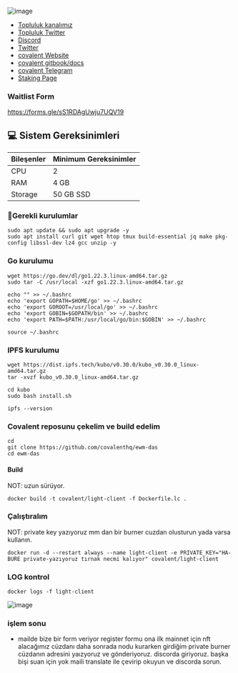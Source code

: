 

![image](https://github.com/user-attachments/assets/242ae371-2dbd-4619-a512-1a8140c36a51)

 * [Topluluk kanalımız](https://t.me/corenodechat)<br>
 * [Topluluk Twitter](https://twitter.com/corenodeHQ)<br>
 * [Discord](https://discord.gg/8ZWgu2pWY4)<br>
 * [Twitter](https://x.com/Covalent_HQ)<br>
 * [covalent Website](https://0g.ai/)<br>
 * [covalent gitbook/docs](https://www.covalenthq.com/docs/nodes/ewm-light-client/run-ewm-lc)<br>
 * [covalent Telegram](https://t.me/CovalentHQ)<br>
 * [Staking Page](https://www.covalenthq.com/staking/)<br>

### Waitlist Form

https://forms.gle/sS1RDAgUwju7UQV19


## 💻 Sistem Gereksinimleri
| Bileşenler | Minimum Gereksinimler | 
| ------------ | ------------ |
| CPU |	2 |
| RAM	| 4 GB |
| Storage	| 50 GB SSD |

### 🚧Gerekli kurulumlar
```
sudo apt update && sudo apt upgrade -y
sudo apt install curl git wget htop tmux build-essential jq make pkg-config libssl-dev lz4 gcc unzip -y
```

### Go kurulumu
```
wget https://go.dev/dl/go1.22.3.linux-amd64.tar.gz
sudo tar -C /usr/local -xzf go1.22.3.linux-amd64.tar.gz

echo "" >> ~/.bashrc
echo 'export GOPATH=$HOME/go' >> ~/.bashrc
echo 'export GOROOT=/usr/local/go' >> ~/.bashrc
echo 'export GOBIN=$GOPATH/bin' >> ~/.bashrc
echo 'export PATH=$PATH:/usr/local/go/bin:$GOBIN' >> ~/.bashrc

source ~/.bashrc
```
### IPFS kurulumu
```
wget https://dist.ipfs.tech/kubo/v0.30.0/kubo_v0.30.0_linux-amd64.tar.gz
tar -xvzf kubo_v0.30.0_linux-amd64.tar.gz
```
```
cd kubo
sudo bash install.sh
```
```
ipfs --version
```
### Covalent reposunu çekelim ve build edelim
```
cd
git clone https://github.com/covalenthq/ewm-das
cd ewm-das
```
#### Build
NOT: uzun sürüyor.
```
docker build -t covalent/light-client -f Dockerfile.lc .
```
### Çalıştıralım
NOT: private key yazıyoruz mm dan bir burner cuzdan olusturun yada varsa kullanın.
```
docker run -d --restart always --name light-client -e PRIVATE_KEY="HA-BURE private-yazıyoruz tırnak necmi kalıyor" covalent/light-client
```
### LOG kontrol
```
docker logs -f light-client
```


![image](https://github.com/user-attachments/assets/93c5c396-d132-4eb8-802b-79d4d42085c4)





### işlem sonu

- mailde bize bir form veriyor register formu ona ilk mainnet için nft alacağımız cüzdanı daha sonrada nodu kurarken girdiğim private burner cüzdanın adresini yaızyoruz ve gönderiyoruz. discorda giriyoruz. başka bişi suan için yok maili translate ile çevirip okuyun ve discorda sorun.









